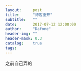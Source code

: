 ```yaml
---
layout:     post
title:      "博客重开"
subtitle:   ""
date:       2017-07-12 12:00:00
author:     "Dafone"
header-img: ""
header-mask: 0.3
catalog:    true
tags:
---
```

之前自己弄的
